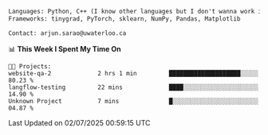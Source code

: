 ```txt
Languages: Python, C++ (I know other languages but I don't wanna work in em)
Frameworks: tinygrad, PyTorch, sklearn, NumPy, Pandas, Matplotlib

Contact: arjun.sarao@uwaterloo.ca
```

<!--START_SECTION:waka-->
📊 **This Week I Spent My Time On** 

```text
🐱‍💻 Projects: 
website-qa-2             2 hrs 1 min         ████████████████████░░░░░   80.23 % 
langflow-testing         22 mins             ████░░░░░░░░░░░░░░░░░░░░░   14.90 % 
Unknown Project          7 mins              █░░░░░░░░░░░░░░░░░░░░░░░░   04.87 % 
```


 Last Updated on 02/07/2025 00:59:15 UTC
<!--END_SECTION:waka-->
